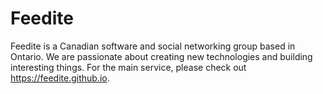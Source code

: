 # Feedite

Feedite is a Canadian software and social networking group based in Ontario. We are passionate about creating new technologies and building interesting things.
For the main service, please check out https://feedite.github.io.
